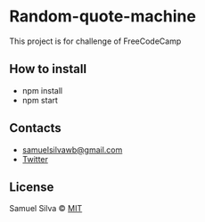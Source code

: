 # Random-quote-machine

This project is for challenge of FreeCodeCamp

## How to install

- npm install
- npm start 

## Contacts

- samuelsilvawb@gmail.com
- [Twitter](https://twitter.com/samuelsilvadev)


## License

Samuel Silva &copy; [MIT](https://github.com/samuelsilvadev/Random-quote-machine-freeCodeCamp/blob/master/LICENSE.md)
